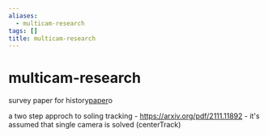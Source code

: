 ```yaml
---
aliases:
  - multicam-research
tags: []
title: multicam-research
---
```


# multicam-research
survey paper for history[paper](https://pdf.sciencedirectassets.com/271597/1-s2.0-S0925231223X00290/1-s2.0-S0925231223006811/main.pdf?X-Amz-Security-Token=IQoJb3JpZ2luX2VjEFkaCXVzLWVhc3QtMSJHMEUCIFjF3jJvVMVkQMqhE3NtsdVmFKqWJrrjcjlfM7cE0W0ZAiEA4ug9MQdV6rXuyTDJeBA8TEb7O70MNpi6ygwZxSw%2FACoqsgUIchAFGgwwNTkwMDM1NDY4NjUiDI6i28O2cjKYfxT3UyqPBfJvBu2ZfHSTjaN933V3VubT0QokpC8DjfyBh1R5Rq8hr7ZFOIRVGI%2BDvk%2B0HwrbCAHh4d4fHbmuv0mkHQHH10NAvctAblOm%2F5CcfgnVCZQk4HeH9K7VgiQ0q4qHA3yE%2BfYOzAazZeyJch29YwZqgtTMgYpOgcMkKKwY6m653lRB8ijzi6HEmp5JfGUX8J7nDpKMvPbgyuHRc8PEWSYEk%2BX0HazWspsp37%2FxC7L4aTbaYYbTsFFbQFSLAVvYxzpQ40%2FX3hD3K94ypjhOQ18H7jqkwFjmbdH%2BDxw8rIq27eSFgd%2FXQHaJHJweApCSw7iPVrAJOYZ2MZZQ%2FoSDGlCjStWeO4l11TPVNPPahQV5u%2FeOo9bu0RecjA%2BgUqkf9HYpQoyDvBi4t03CHq1cQlzBtRZpGB9bxEWdFNgC1EFJLHYplWx8nTN1K5Qu%2B8sFvDkGScH6h0YPqEReYkbHOjhShU7Ss97LRsuVdmKy3%2F6XijaPnFWB2ZenAcfFs%2Bm%2B1b00tlwEpZBMu0pN5h%2F7MB8xVWGEOE5J7U4dndXYJkXDZlYzKUKHwSd5F0dz5YwaSz0vg7a%2BMZvUjEck70%2BYyBe42bNL6DjDXhOGSuGdmiKjYZQMPI1yDnDzLJbWyRS48BPqhd2%2B1DFgjdj1B0a5Owdh8C42poXhELyzSy%2BQ2bLusQfoVhzgBEhG7UgLfcEpLzaWTnN4IfqN4SG1MDEzPB1TvbpmEaEeJKfLmUdHyZ%2Fh%2BT0J1aqTv8MWScHEjOSEUoNLo0sqPbxayM0SEcUCLTVixwIr9Z6o253UDulk4s%2BTVIHlIqBViGQ31PJw2oGTM%2Bzv7wRzs%2FP%2FMIHhg1%2B4KftNIGlaG56VKhzFmTkB4XjoLcAwiI2XvQY6sQHhSW9Sn2cUVj7jdYsLPhqJ7tSW%2B0E9T1HfBz4QyR3WrDDoos1s7nXujTfS6N%2BIkO1QwalaxXYFQs69LBjabMUxOzhnL6vWKkGzz4GLUdjC6oAJ4oPjGFYotSeZFImmORg%2FKvf9cDJA5ZL6tcff09VzwDaw1e7XmqCLUn4mXi8sIrNXFyq2wc7C1AASWzMjOtUlQINQ%2FWod5JSWGV9Ng9GnZUbIIG7zzVb3T1pFK18PwrM%3D&X-Amz-Algorithm=AWS4-HMAC-SHA256&X-Amz-Date=20250207T095422Z&X-Amz-SignedHeaders=host&X-Amz-Expires=300&X-Amz-Credential=ASIAQ3PHCVTYQ2CFBEFZ%2F20250207%2Fus-east-1%2Fs3%2Faws4_request&X-Amz-Signature=48015df5c47a3056ba2fa09dab69b8fac0784a47fc254f9c6df321c40259e630&hash=9e58bcc8a94363b89454dad1ed85a6fd961b6977664147d4c5b89f581fe0d2b5&host=68042c943591013ac2b2430a89b270f6af2c76d8dfd086a07176afe7c76c2c61&pii=S0925231223006811&tid=spdf-409283fb-fa9b-48ae-8678-fce9af37838c&sid=d81049f5304fd648e1591864dab8384d914agxrqb&type=client&tsoh=d3d3LnNjaWVuY2VkaXJlY3QuY29t&ua=0a16565f0a5d51015b06&rr=90e27f8aad8e94fe&cc=pt)o

 a two step approch to soling tracking - https://arxiv.org/pdf/2111.11892 - it's assumed that single camera is solved (centerTrack)


